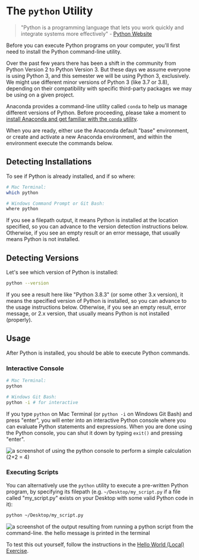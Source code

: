# The `python` Utility

> "Python is a programming language that lets you work quickly and integrate systems more effectively" - [Python Website](https://www.python.org/)

Before you can execute Python programs on your computer, you'll first need to install the Python command-line utility.

Over the past few years there has been a shift in the community from Python Version 2 to Python Version 3. But these days we assume everyone is using Python 3, and this semester we will be using Python 3, exclusively. We might use different minor versions of Python 3 (like 3.7 or 3.8), depending on their compatibility with specific third-party packages we may be using on a given project.

Anaconda provides a command-line utility called `conda` to help us manage different versions of Python. Before proceeding, please take a moment to [install Anaconda and get familiar with the `conda` utility](conda.md).

When you are ready, either use the Anaconda default "base" environment, or create and activate a new Anaconda environment, and within the environment execute the commands below.

## Detecting Installations

To see if Python is already installed, and if so where:

```sh
# Mac Terminal:
which python

# Windows Command Prompt or Git Bash:
where python
```

If you see a filepath output, it means Python is installed at the location specified, so you can advance to the version detection instructions below. Otherwise, if you see an empty result or an error message, that usually means Python is not installed.

## Detecting Versions

Let's see which version of Python is installed:

```sh
python --version
```

If you see a result here like "Python 3.8.3" (or some other 3.x version), it means the specified version of Python is installed, so you can advance to the usage instructions below. Otherwise, if you see an empty result, error message, or 2.x version, that usually means Python is not installed (properly).

## Usage

After Python is installed, you should be able to execute Python commands.

### Interactive Console

```sh
# Mac Terminal:
python

# Windows Git Bash:
python -i # for interactive
```

If you type `python` on Mac Terminal (or `python -i` on Windows Git Bash) and press "enter", you will enter into an interactive Python console where you can evaluate Python statements and expressions. When you are done using the Python console, you can shut it down by typing `exit()` and pressing "enter".

![a screenshot of using the python console to perform a simple calculation (2+2 = 4)](/img/notes/clis/python/python-console.png)

### Executing Scripts

You can alternatively use the `python` utility to execute a pre-written Python program, by specifying its filepath (e.g. `~/Desktop/my_script.py` if a file called "my_script.py" exists on your Desktop with some valid Python code in it):

```sh
python ~/Desktop/my_script.py
```

![a screenshot of the output resulting from running a python script from the command-line. the hello message is printed in the terminal](/img/notes/clis/python/running-python-scripts.png)

To test this out yourself, follow the instructions in the [Hello World (Local) Exercise](/exercises/hello-world/local.md).


